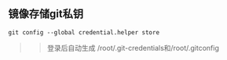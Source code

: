 ## 镜像存储git私钥  
`git config --global credential.helper store`  

>> 登录后自动生成 /root/.git-credentials和/root/.gitconfig



## 